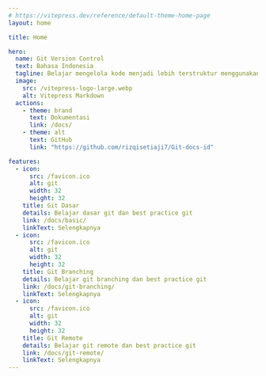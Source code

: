 ```yaml
---
# https://vitepress.dev/reference/default-theme-home-page
layout: home

title: Home

hero:
  name: Git Version Control
  text: Bahasa Indonesia
  tagline: Belajar mengelola kode menjadi lebih terstruktur menggunakan Git
  image:
    src: /vitepress-logo-large.webp
    alt: Vitepress Markdown
  actions:
    - theme: brand
      text: Dokumentasi
      link: /docs/
    - theme: alt
      text: GitHub
      link: "https://github.com/rizqisetiaji7/Git-docs-id"

features:
  - icon: 
      src: /favicon.ico
      alt: git
      width: 32
      height: 32
    title: Git Dasar
    details: Belajar dasar git dan best practice git
    link: /docs/basic/
    linkText: Selengkapnya
  - icon: 
      src: /favicon.ico
      alt: git
      width: 32
      height: 32
    title: Git Branching
    details: Belajar git branching dan best practice git
    link: /docs/git-branching/
    linkText: Selengkapnya
  - icon: 
      src: /favicon.ico
      alt: git
      width: 32
      height: 32
    title: Git Remote
    details: Belajar git remote dan best practice git
    link: /docs/git-remote/
    linkText: Selengkapnya
---
```


<script type="module">
  import '/main.css'
</script>